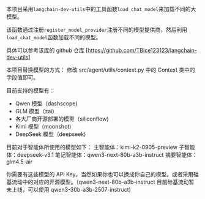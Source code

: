 本项目采用`langchain-dev-utils`中的工具函数`load_chat_model`来加载不同的大模型。

该函数通过注册`register_model_provider`注册不同的模型提供商，然后利用`load_chat_model`函数加载不同的模型。

具体可以参考该库的 github 仓库 [https://github.com/TBice123123/langchain-dev-utils]

本项目替换模型的方式：
修改 src/agent/utils/context.py 中的 Context 类中的字段值即可。

目前支持的模型有：

- Qwen 模型（dashscope)
- GLM 模型（zai)
- 各大厂商开源部署的模型（siliconflow)
- Kimi 模型（moonshot)
- DeepSeek 模型（deepseek)

目前对于智能体所使用的模型如下：
主智能体：kimi-k2-0905-preview
子智能体：deepseek-v3.1
笔记智能体：qwen3-next-80b-a3b-instruct
摘要智能体：glm4.5-air

你需要有这些模型的 API Key，当然如果你也可以换成你自己的模型。或者采用硅基流动中的对应的开源模型。（qwen3-next-80b-a3b-instruct 目前硅基流动暂未上线，可以使用 qwen3-30b-a3b-2507-instruct)

